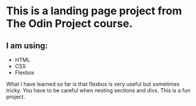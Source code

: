 # This is a landing page project from The Odin Project course.

## I am using:

- HTML
- CSS
- Flexbox

What I have learned so far is that flexbox is very useful but sometimes tricky. You have to be careful when nesting sections and divs. This is a fun project.
